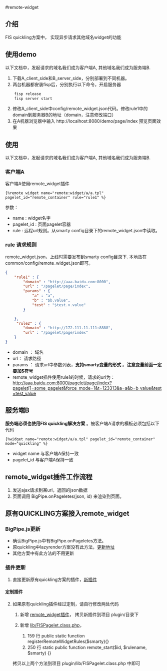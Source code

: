 #remote-widget

## 介绍

FIS quickling方案中， 实现异步请求其他域名widget的功能


## 使用demo

以下文档中，发起请求的域名我们成为客户端A, 其他域名我们成为服务端B.

1. 下载A_client_side和B_server_side，分别部署到不同机器。
2. 两台机器都安装fisp后，分别执行以下命令，开启服务器

```bash
    fisp release
    fisp server start
```

2. 修改A_client_side中config/remote_widget.json代码。修改rule1中的domain到服务器B的地址（domain，注意修改端口）
3. 在A机器浏览器中输入 http://localhost:8080/demo/page/index 预览页面效果


## 使用

以下文档中，发起请求的域名我们成为客户端A, 其他域名我们成为服务端B.

### 客户端A

客户端A使用remote_widget插件

```tpl
{%remote widget name="remote:widget/a/a.tpl" pagelet_id="remote_container" rule="rule1" %}
```

参数：
* name : widget名字
* pagelet_id : 页面pagelet容器
* rule : 远程url规则。从smarty config目录下的remote_widget.json中读取。

### rule 请求规则

remote_widget.json，上线时需要发布到smarty config目录下. 
本地放在common/config/remote_widget.json即可。

```json
{
    "rule1" : {
        "domain" : "http://aaa.baidu.com:8000",
        "url" : "/pagelet/page/index",
        "params" : {
            "a" : "a",
            "b" : "$b.value",
            "test" : "$test.v.value"
        }

    },
     "rule2" : {
        "domain" : "http://172.111.11.111:8888",
        "url" : "/pagelet/page/index"
    }
}
```
* domain ： 域名
* url： 请求路径
* params ： 请求url中参数列表，**支持smarty变量的形式** 。**注意变量前面一定要加$符号**
* remote_widget插件使用rule1的时候，请求的url为：http://aaa.baidu.com:8000/pagelet/page/index?pagelet[]=some_pagelet&force_mode=1&t=123313&a=a&b=b_value&test=test_value


## 服务端B

**服务端必须也使用FIS quickling解决方案** 。被客户端A请求的模板必须包括以下代码

```tpl
{%widget name="remote:widget/a/a.tpl" pagelet_id="remote_container" mode="quickling" %}
```

* widget name 与客户端A保持一致
* pagelet_id 与客户端A保持一致


## remote_widget插件工作流程
1. 发送ajax请求到某url，返回的json数据
2. 页面调用 BigPipe.onPageletes(json, id) 来渲染到页面。

## 原有QUICKLING方案接入remote_widget

### BigPipe.js更新
* 确认BigPipe.js中有BigPipe.onPageletes方法。
* 原quickling中lazyrender方案没有此方法，[更新地址](https://github.com/lily-zhangying/remote-widget/blob/master/lazyrender/static/BigPipe.js)
* 其他方案中有此方法的不用更新


### 插件更新

1. 直接更新原有quickling方案的插件，[新插件](https://github.com/lily-zhangying/fis-smarty-bigpipe-plugin)

#### 定制插件

2. 如果原有quickling插件经过定制，请自行修改两处代码

    1. 新增 [remote_widget插件](https://github.com/lily-zhangying/fis-smarty-bigpipe-plugin/blob/master/compiler.remote_widget.php)，
    拷贝新插件到项目  plugin/目录下

    2. 新增 [lib/FISPagelet.class.php](https://github.com/lily-zhangying/fis-smarty-bigpipe-plugin/blob/master/lib/FISPagelet.class.php)，
    
        1. 159 行  public static function registerRemoteWidgetRules($smarty){}
        2. 250 行  static public function remote_start($id, $rulename, $smarty) {}

    拷贝以上两个方法到项目  plugin/lib/FISPagelet.class.php 中即可


